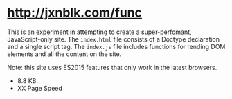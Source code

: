 
# http://jxnblk.com/func

This is an experiment in attempting to create a super-perfomant, JavaScript-only site.
The `index.html` file consists of a Doctype declaration and a single script tag.
The `index.js` file includes functions for rending DOM elements and all the content on the site.

Note: this site uses ES2015 features that only work in the latest browsers.

- 8.8 KB.
- XX Page Speed

